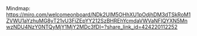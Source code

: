 Mindmap: https://miro.com/welcomeonboard/NDk2UlM5OHhXU1pOdjhDM3dTSkRoM1ZVWU1aYzhuMG8yT21vU3FiZEpYY212SzBHREhYcmdaVWVaNFlQYXN5MnwzNDU4NzY0NTQyMjY1MjY2MDc3fDI=?share_link_id=424220112252
